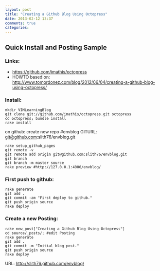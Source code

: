 ```yaml
---
layout: post
title: "Creating a Github Blog Using Octopress"
date: 2013-02-12 13:37
comments: true
categories: 
---
```

## Quick Install and Posting Sample

### Links:

* https://github.com/imathis/octopress
* HOWTO based on: http://www.tomordonez.com/blog/2012/06/04/creating-a-github-blog-using-octopress/

### Install:

	mkdir VIMLearningBlog
	git clone git://github.com/imathis/octopress.git octopress
	cd octopress; bundle install
	rake install

on github: create new repo #envblog
GITURL: git@github.com:slith76/envblog.git

	rake setup_github_pages
	git remote -v
	git remote add origin git@github.com:slith76/envblog.git
	git branch
	git branch -m master source
	rake preview #http://127.0.0.1:4000/envblog/

### First push to github:

	rake generate
	git add .
	git commit -am "First deploy to github."
	git push origin source
	rake deploy
### Create a new Posting:

	rake new_post["Creating a Github Blog Using Octopress"]
	cd source/_posts/; #edit Posting
	rake generate
	git add .
	git commit -m "Initial blog post."
	git push origin source
	rake deploy

URL: http://slith76.github.com/envblog/
